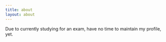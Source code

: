 ```yaml
---
title: about
layout: about
---
```


Due to currently studying for an exam, have no time to maintain my profile, yet.  
